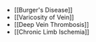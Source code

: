 - [[Burger's Disease]]
- [[Varicosity of Vein]]
- [[Deep Vein Thrombosis]]
- [[Chronic Limb Ischemia]]